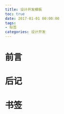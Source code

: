 ```yaml
---
title: 设计开发模板
toc: true
date: 2017-01-01 00:00:00
tags:
- 标签
categories: 设计开发
---
```

# 前言

# 后记

# 书签



